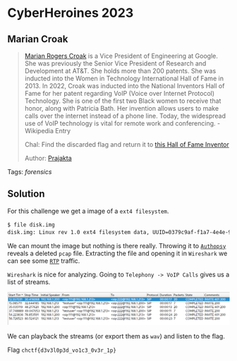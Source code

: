 # CyberHeroines 2023

## Marian Croak

> [Marian Rogers Croak](https://en.wikipedia.org/wiki/Marian_Croak) is a Vice President of Engineering at Google. She was previously the Senior Vice President of Research and Development at AT&T. She holds more than 200 patents. She was inducted into the Women in Technology International Hall of Fame in 2013. In 2022, Croak was inducted into the National Inventors Hall of Fame for her patent regarding VoIP (Voice over Internet Protocol) Technology. She is one of the first two Black women to receive that honor, along with Patricia Bath. Her invention allows users to make calls over the internet instead of a phone line. Today, the widespread use of VoIP technology is vital for remote work and conferencing. - Wikipedia Entry
> 
> Chal: Find the discarded flag and return it to [this Hall of Fame Inventor](https://www.youtube.com/watch?v=67RDKbSFnGo)
>
>  Author: [Prajakta](https://github.com/MeherP2246)
>

Tags: _forensics_

## Solution
For this challenge we get a image of a `ext4 filesystem`.

```bash
$ file disk.img
disk.img: Linux rev 1.0 ext4 filesystem data, UUID=0379c9af-f1a7-4e4e-9ad9-d5f2d4f24e9a (extents) (64bit) (large files) (huge files)
```

We can mount the image but nothing is there really. Throwing it to [`Authopsy`](https://www.autopsy.com/) reveals a deleted `pcap` file. Extracting the file and opening it in `Wireshark` we can see some [`RTP`](https://en.wikipedia.org/wiki/Real-time_Transport_Protocol) traffic.

`Wireshark` is nice for analyzing. Going to `Telephony -> VoIP Calls` gives us a list of streams.

![](voip_calls.png)

We can playback the streams (or export them as `wav`) and listen to the flag.

Flag `chctf{d3v3l0p3d_vo1c3_0v3r_1p}`